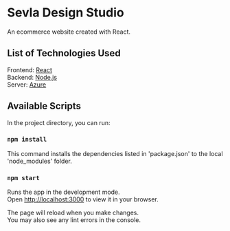 # Sevla Design Studio

An ecommerce website created with React.

## List of Technologies Used

Frontend: [React](https://reactjs.org/)\
Backend: [Node.js](https://nodejs.org/en/)\
Server: [Azure](https://azure.microsoft.com/en-ca/?cdn=disable)

## Available Scripts

In the project directory, you can run:

### `npm install`

This command installs the dependencies listed in 'package.json' to the local 'node_modules' folder.

### `npm start`

Runs the app in the development mode.\
Open [http://localhost:3000](http://localhost:3000) to view it in your browser.

The page will reload when you make changes.\
You may also see any lint errors in the console.
